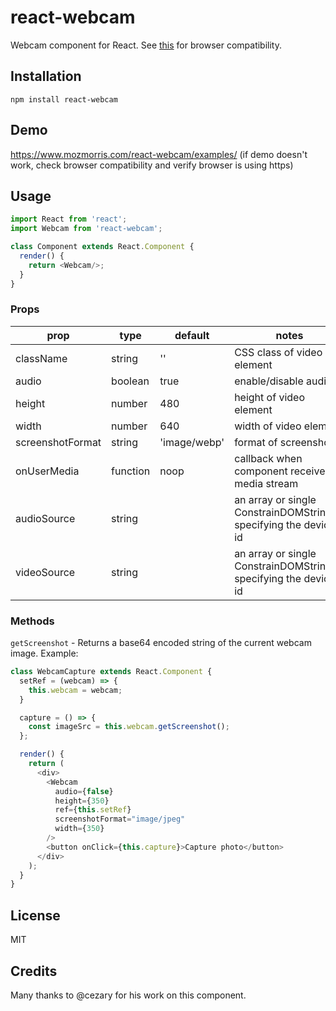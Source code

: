 # react-webcam

Webcam component for React. See [this](http://caniuse.com/#feat=stream)
for browser compatibility.

## Installation

```
npm install react-webcam
```

## Demo

https://www.mozmorris.com/react-webcam/examples/ (if demo doesn't work, check browser compatibility and verify browser is using https)

## Usage

```javascript
import React from 'react';
import Webcam from 'react-webcam';

class Component extends React.Component {
  render() {
    return <Webcam/>;
  }
}
```

### Props

prop             | type     | default      | notes
-----------------|----------|--------------|----------
className        | string   | ''           | CSS class of video element
audio            | boolean  | true         | enable/disable audio
height           | number   | 480          | height of video element
width            | number   | 640          | width of video element
screenshotFormat | string   | 'image/webp' | format of screenshot
onUserMedia      | function | noop         | callback when component receives a media stream
audioSource      | string   |              | an array or single ConstrainDOMString(s) specifying the device id
videoSource      | string   |              | an array or single ConstrainDOMString(s) specifying the device id

### Methods

`getScreenshot` - Returns a base64 encoded string of the current webcam image. Example:

```javascript
class WebcamCapture extends React.Component {
  setRef = (webcam) => {
    this.webcam = webcam;
  }

  capture = () => {
    const imageSrc = this.webcam.getScreenshot();
  };

  render() {
    return (
      <div>
        <Webcam
          audio={false}
          height={350}
          ref={this.setRef}
          screenshotFormat="image/jpeg"
          width={350}
        />
        <button onClick={this.capture}>Capture photo</button>
      </div>
    );
  }
}
```

## License

MIT

## Credits

Many thanks to @cezary for his work on this component.
